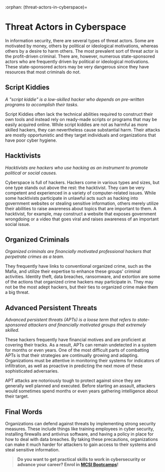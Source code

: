 :orphan:
(threat-actors-in-cyberspace)=
# Threat Actors in Cyberspace

In information security, there are several types of threat actors. Some are motivated by money, others by political or ideological motivations, whereas others by a desire to harm others. The most prevalent sort of threat actor is the profit-driven criminal. There are, however, numerous state-sponsored actors who are frequently driven by political or ideological motivations. These state-sponsored actors may be very dangerous since they have resources that most criminals do not.

## Script Kiddies

*A "script kiddie" is a low-skilled hacker who depends on pre-written programs to accomplish their tasks.*

Script Kiddies often lack the technical abilities required to construct their own tools and instead rely on ready-made scripts or programs that may be easily acquired online. While script kiddies are not as harmful as more skilled hackers, they can nevertheless cause substantial harm. Their attacks are mostly opportunistic and they target individuals and organizations that have poor cyber hygiene.

## Hacktivists

*Hacktivists are hackers who use hacking as an instrument to promote political or social causes.*

Cyberspace is full of hackers. Hackers come in various types and sizes, but one type stands out above the rest: the hacktivist. They cam be very competent and experienced in a variety of computer-related issues. While some hacktivists participate in unlawful acts such as hacking into government websites or stealing sensitive information, others merely utilize their abilities to raise awareness about topics that are important to them. A hacktivist, for example, may construct a website that exposes government wrongdoing or a video that goes viral and raises awareness of an important social issue.

## Organized Criminals

*Organized criminals are financially motivated professional hackers that perpetrate crimes as a team.*

They frequently have links to conventional organized crime, such as the Mafia, and utilize their expertise to enhance these groups' criminal activities. Identity theft, data breaches, ransomware, and extortion are some of the actions that organized crime hackers may participate in. They may not be the most adept hackers, but their ties to organized crime make them a big threat.

## Advanced Persistent Threats

*Advanced persistent threats (APTs) is a loose term that refers to state-sponsored attackers and financially motivated groups that extremely skilled.*

These hackers frequently have financial motives and are proficient at covering their tracks. As a result, APTs can remain undetected in a system for months or even years. One of the most difficult parts of combatting APTs is that their strategies are continually growing and adapting. Organizations must be attentive in monitoring their systems for indicators of infiltration, as well as proactive in predicting the next move of these sophisticated adversaries.

APT attacks are notoriously tough to protect against since they are generally well planned and executed. Before starting an assault, attackers would sometimes spend months or even years gathering intelligence about their target.

## Final Words

Organizations can defend against threats by implementing strong security measures. These include things like training employees in cyber security, installing firewalls and antivirus software, and having a policy in place for how to deal with data breaches. By taking these precautions, organizations can make it much harder for attackers to gain access to their systems and steal sensitive information.

> **Do you want to get practical skills to work in cybersecurity or advance your career? Enrol in [MCSI Bootcamps](https://www.mosse-institute.com/bootcamps.html)!**